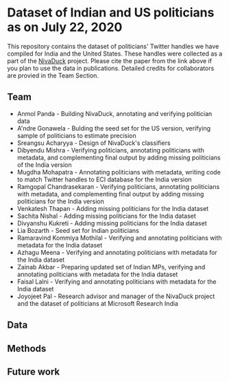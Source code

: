 # Dataset of Indian and US politicians as on July 22, 2020

This repository contains the dataset of politicians' Twitter handles we have compiled for India and the United States. These handles were collected as a part of the [NivaDuck](https://dl.acm.org/doi/abs/10.1145/3400806.3400830) project. Please cite the paper from the link above if you plan to use the data in publications. 
Detailed credits for collaborators are provied in the Team Section.

## Team
- Anmol Panda - Building NivaDuck, annotating and verifying politician data
- A'ndre Gonawela - Bulding the seed set for the US version, verifying sample of politicians to estimate precision
- Sreangsu Acharyya - Design of NivaDuck's classifiers
- Dibyendu Mishra - Verifying politicians, annotating politicians with metadata, and complementing final output by adding missing politicians of the India version
- Mugdha Mohapatra - Annotating politicians with metadata, writing code to match Twitter handles to ECI database for the India version
- Ramgopal Chandrasekaran - Verifying politicians, annotating politicians with metadata, and complementing final output by adding missing politicians for the India version
- Venkatesh Thapan - Adding missing politicians for the India dataset
- Sachita Nishal - Adding missing politicians for the India dataset
- Divyanshu Kukreti - Adding missing politicians for the India dataset
- Lia Bozarth - Seed set for Indian politicians
- Ramaravind Kommiya Mothilal - Verifying and annotating politicians with metadata for the India dataset
- Azhagu Meena - Verifying and annotating politicians with metadata for the India dataset
- Zainab Akbar - Preparing updated set of Indian MPs, verifying and annotating politicians  with metadata for the India dataset
- Faisal Lalni - Verifying and annotating politicians  with metadata for the India dataset
- Joyojeet Pal - Research advisor and manager of the NivaDuck project and the dataset of politicians at Microsoft Research India

## Data

## Methods

## Future work
